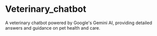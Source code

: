 # Veterinary_chatbot
 A veterinary chatbot powered by Google's Gemini AI, providing detailed answers and guidance on pet health and care.

